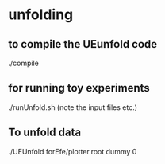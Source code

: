 # unfolding

## to compile the UEunfold code
./compile 

## for running toy experiments
./runUnfold.sh (note the input files etc.)

## To unfold data
./UEUnfold forEfe/plotter.root dummy 0
